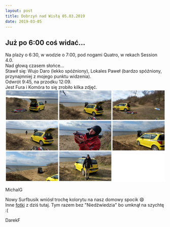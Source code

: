 ```yaml
---
layout: post
title: Dobrzyń nad Wisłą 05.03.2019
date: 2019-03-05
---
```


## Już po 6:00 coś widać...   

Na plaży o 6:30, w wodzie o 7:00, pod nogami Quatro, w rekach Session 4.0.  
Nad głową czasem słońce...  
Stawił się: Wujo Daro (lekko spóźniony), Lokales Paweł (bardzo
spóźniony, przynajmniej z mojego punktu widzenia).  
Odwrót 9:45, na przodku 12:09.  
Jest Fura i Komóra to się zrobiło kilka zdjęć.   
![SurfBus](https://raw.githubusercontent.com/naspocie/blog/master/images/2019-03-05-Dobrzyn/SurfBus.jpg "SurfBus")

MichalG  

Nowy Surfbusik wniósł trochę kolorytu na nasz domowy spocik :smile:  
Inne [fotki](https://www.facebook.com/vistulasurf/photos/pcb.1428650117275319/1428638927276438/?type=3&theater) z dziś tutaj. Tym razem bez "Niedźwiedzia" bo umknął na szychtę :(  

DarekF  
